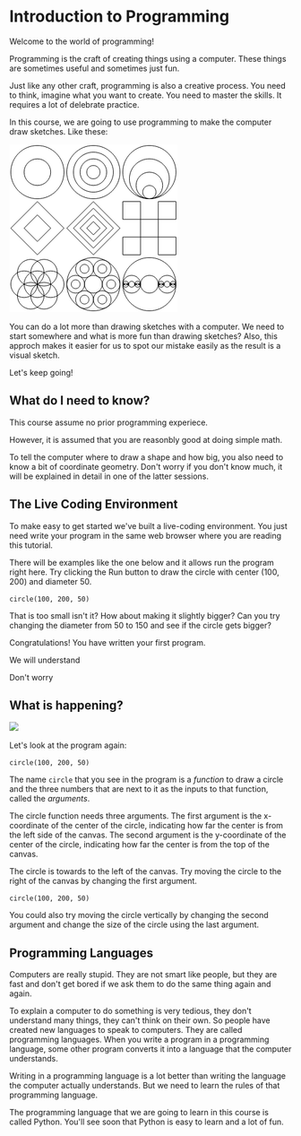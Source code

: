 # Introduction to Programming

Welcome to the world of programming!

Programming is the craft of creating things using a computer. These things are sometimes useful and sometimes just fun.

Just like any other craft, programming is also a creative process. You need to think, imagine what you want to create. You need to master the skills. It requires a lot of delebrate practice.

In this course, we are going to use programming to make the computer draw sketches. Like these:

![](assets/images/gallery.png)

You can do a lot more than drawing sketches with a computer. We need to start somewhere and what is more fun than drawing sketches? Also, this approch makes it easier for us to spot our mistake easily as the result is a visual sketch.

Let's keep going!

## What do I need to know?

This course assume no prior programming experiece.

However, it is assumed that you are reasonbly good at doing simple math.

To tell the computer where to draw a shape and how big, you also need to know a bit of coordinate geometry. Don't worry if you don't know much, it will be explained in detail in one of the latter sessions.

## The Live Coding Environment

To make easy to get started we've built a live-coding environment. You just need write your program in the same web browser where you are reading this tutorial.

There will be examples like the one below and it allows run the program right here. Try clicking the Run button to draw the circle with center (100, 200) and diameter 50.

```
circle(100, 200, 50)
```

That is too small isn't it? How about making it slightly bigger? Can you try changing the diameter from 50 to 150 and see if the circle gets bigger?

Congratulations! You have written your first program.


We will understand

Don't worry

## What is happening?

<img src="images/circle.png">

Let's look at the program again:

```
circle(100, 200, 50)
```

The name `circle` that you see in the program is a _function_ to draw a circle and the three numbers that are next to it as the inputs to that function, called the _arguments_.

The circle function needs three arguments. The first argument is the x-coordinate of the center of the circle, indicating how far the center is from the left side of the canvas. The second argument is the y-coordinate of the center of the circle, indicating how far the center is from the top of the canvas.

The circle is towards to the left of the canvas. Try moving the circle to the right of the canvas by changing the first argument.


```
circle(100, 200, 50)
```

You could also try moving the circle vertically by changing the second argument and change the size of the circle using the last argument.

## Programming Languages

Computers are really stupid. They are not smart like people, but they are fast and don't get bored if we ask them to do the same thing again and again.

To explain a computer to do something is very tedious, they don't understand many things, they can't think on their own. So people have created new languages to speak to computers. They are called programming languages. When you write a program in a programming language, some other program converts it into a language that the computer understands.

Writing in a programming language is a lot better than writing the language the computer actually understands. But we need to learn the rules of that programming language.

The programming language that we are going to learn in this course is called Python. You'll see soon that Python is easy to learn and a lot of fun.
